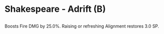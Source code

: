# Shakespeare - Adrift (B)

## 

Boosts Fire DMG by 25.0%. Raising or refreshing Alignment restores 3.0 SP.